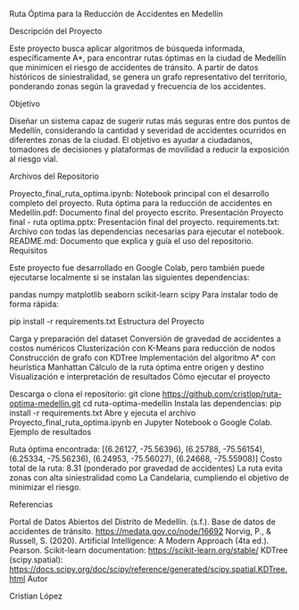 Ruta Óptima para la Reducción de Accidentes en Medellín

Descripción del Proyecto

Este proyecto busca aplicar algoritmos de búsqueda informada, específicamente A*, para encontrar rutas óptimas en la ciudad de Medellín que minimicen el riesgo de accidentes de tránsito. A partir de datos históricos de siniestralidad, se genera un grafo representativo del territorio, ponderando zonas según la gravedad y frecuencia de los accidentes.

Objetivo

Diseñar un sistema capaz de sugerir rutas más seguras entre dos puntos de Medellín, considerando la cantidad y severidad de accidentes ocurridos en diferentes zonas de la ciudad. El objetivo es ayudar a ciudadanos, tomadores de decisiones y plataformas de movilidad a reducir la exposición al riesgo vial.

Archivos del Repositorio

Proyecto_final_ruta_optima.ipynb: Notebook principal con el desarrollo completo del proyecto.
Ruta óptima para la reducción de accidentes en Medellín.pdf: Documento final del proyecto escrito.
Presentación Proyecto final - ruta optima.pptx: Presentación final del proyecto.
requirements.txt: Archivo con todas las dependencias necesarias para ejecutar el notebook.
README.md: Documento que explica y guía el uso del repositorio.
Requisitos

Este proyecto fue desarrollado en Google Colab, pero también puede ejecutarse localmente si se instalan las siguientes dependencias:

pandas
numpy
matplotlib
seaborn
scikit-learn
scipy
Para instalar todo de forma rápida:

pip install -r requirements.txt
Estructura del Proyecto

Carga y preparación del dataset
Conversión de gravedad de accidentes a costos numéricos
Clusterización con K-Means para reducción de nodos
Construcción de grafo con KDTree
Implementación del algoritmo A* con heurística Manhattan
Cálculo de la ruta óptima entre origen y destino
Visualización e interpretación de resultados
Cómo ejecutar el proyecto

Descarga o clona el repositorio:
git clone https://github.com/cristlop/ruta-optima-medellin.git
cd ruta-optima-medellin
Instala las dependencias:
pip install -r requirements.txt
Abre y ejecuta el archivo Proyecto_final_ruta_optima.ipynb en Jupyter Notebook o Google Colab.
Ejemplo de resultados

Ruta óptima encontrada:
[(6.26127, -75.56396), (6.25788, -75.56154), (6.25334, -75.56236), (6.24953, -75.56027), (6.24668, -75.55908)]
Costo total de la ruta: 8.31 (ponderado por gravedad de accidentes)
La ruta evita zonas con alta siniestralidad como La Candelaria, cumpliendo el objetivo de minimizar el riesgo.

Referencias

Portal de Datos Abiertos del Distrito de Medellín. (s.f.). Base de datos de accidentes de tránsito. https://medata.gov.co/node/16692
Norvig, P., & Russell, S. (2020). Artificial Intelligence: A Modern Approach (4ta ed.). Pearson.
Scikit-learn documentation: https://scikit-learn.org/stable/
KDTree (scipy.spatial): https://docs.scipy.org/doc/scipy/reference/generated/scipy.spatial.KDTree.html
Autor

Cristian López
